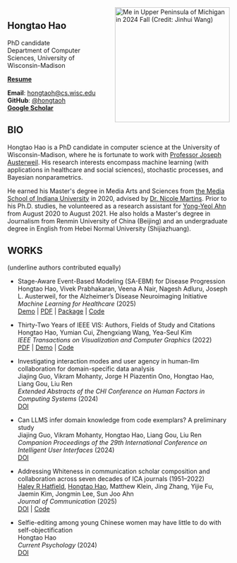 ---
---

<img src="/media/hongtao_up_2024.png" alt="Me in Upper Peninsula of Michigan in 2024 Fall (Credit: Jinhui Wang)" width="260" style="float: right; margin: 0 0 1em 1em;" />

## Hongtao Hao 

PhD candidate \
Department of Computer Sciences, University of Wisconsin-Madison

**[Resume](/files/hongtao_hao_resume.pdf)**

**Email**: hongtaoh@cs.wisc.edu\
**GitHub**: [@hongtaoh](https://github.com/hongtaoh)\
**[Google Scholar](https://scholar.google.com/citations?user=VO6EfSzAAG0C&hl=en&oi=sra)**


## BIO

Hongtao Hao is a PhD candidate in computer science at the University of Wisconsin-Madison, where he is fortunate to work with [Professor Joseph Austerweil](https://psych.wisc.edu/staff/austerweil-joe/). His research interests encompass machine learning (with applications in healthcare and social sciences), stochastic processes, and Bayesian nonparametrics.

He earned his Master's degree in Media Arts and Sciences from [the Media School of Indiana University](https://mediaschool.indiana.edu/index.html) in 2020, advised by [Dr. Nicole Martins](https://mediaschool.indiana.edu/people/profile.html?p=nicomart). Prior to his Ph.D. studies, he volunteered as a research assistant for [Yong-Yeol Ahn](http://yongyeol.com/) from August 2020 to August 2021. He also holds a Master's degree in Journalism from Renmin University of China (Beijing) and an undergraduate degree in English from Hebei Normal University (Shijiazhuang).

## WORKS

(underline authors contributed equally)

- Stage-Aware Event-Based Modeling (SA-EBM) for Disease Progression\
    Hongtao Hao, Vivek Prabhakaran, Veena A Nair, Nagesh Adluru, Joseph L. Austerweil, for the Alzheimer’s Disease Neuroimaging Initiative\
    *Machine Learning for Healthcare* (2025)\
    [Demo](https://saebm.hongtaoh.com/) | [PDF](https://saebm.hongtaoh.com/static/saebm.pdf) | [Package](https://pypi.org/project/pysaebm/) | [Code](https://github.com/hongtaoh/saebm)

- Thirty-Two Years of IEEE VIS: Authors, Fields of Study and Citations\
    Hongtao Hao, Yumian Cui, Zhengxiang Wang, Yea-Seul Kim\
    *IEEE Transactions on Visualization and Computer Graphics* (2022)\
    [PDF](https://pages.cs.wisc.edu/~yeaseulkim/assets/papers/2022_31_vis.pdf) | [Demo](https://32vis.hongtaoh.com/) | [Code](https://github.com/hongtaoh/32vis)


- Investigating interaction modes and user agency in human-llm collaboration for domain-specific data analysis\
    Jiajing Guo, Vikram Mohanty, Jorge H Piazentin Ono, Hongtao Hao, Liang Gou, Liu Ren\
    *Extended Abstracts of the CHI Conference on Human Factors in Computing Systems* (2024)\
    [DOI](https://dl.acm.org/doi/full/10.1145/3613905.3651042)

- Can LLMS infer domain knowledge from code exemplars? A preliminary study\
    Jiajing Guo, Vikram Mohanty, Hongtao Hao, Liang Gou, Liu Ren\
    *Companion Proceedings of the 29th International Conference on Intelligent User Interfaces* (2024)\
    [DOI](https://dl.acm.org/doi/abs/10.1145/3640544.3645228)

- Addressing Whiteness in communication scholar composition and collaboration across seven decades of ICA journals (1951–2022)\
    <u>Haley R Hatfield</u>, <u>Hongtao Hao</u>, Matthew Klein, Jing Zhang, Yijie Fu, Jaemin Kim, Jongmin Lee, Sun Joo Ahn\
    *Journal of Communication* (2025)\
    [DOI](https://academic.oup.com/joc/article/74/6/451/7687236) | [Code](https://github.com/hongtaoh/ICA_Journals)

- Selfie-editing among young Chinese women may have little to do with self-objectification\
    Hongtao Hao\
    *Current Psychology* (2024)\
    [DOI](https://link.springer.com/article/10.1007/s12144-023-04616-y)


<!-- {{<figure src="/media/me_cali_2023_summer.png" caption="Me in Seven Miles, CA in 2023 Summer (Credit goes to Zhan)" width="340">}}  -->

<!-- This is Hongtao Hao. I graduated with a Master's degree in Media Arts and Sciences from [the Media School of Indiana University](https://mediaschool.indiana.edu/index.html) in 2020, advised by [Dr. Nicole Martins](https://mediaschool.indiana.edu/people/profile.html?p=nicomart). From August 2020 to August 2021, I volunteered as a research assistant for [YY](http://yongyeol.com/). I earned my first Master's degree in Journalism from Renmin University of China, Beijing. I am now a fifth-year PhD student in Computer Sciences at the University of Wisconsin-Madison, fortunate to work with [Joseph Austerweil](https://psych.wisc.edu/staff/austerweil-joe/). -->

<!-- I worked with Professor [Yea-Seul Kim](https://pages.cs.wisc.edu/~yeaseulkim/) in the first year. I am now doing research with [Michael Gleicher](https://gleicher.sites.cs.wisc.edu/). -->
  
<!-- [Resume](/files/hongtao_hao_resume.pdf) -->

<!-- 这是郝鸿涛的个人主页。2016 年从河北师范大学英语翻译专业毕业后，我到中国人民大学读硕士（国际新闻班），随后在美国印第安纳大学媒体学院[读第二个硕士](/cn/2021/06/15/2y/)，于 2020 年 5 月毕业。毕业后的一年帮[安用烈老师](http://yongyeol.com/)做了一些[杂活](https://yyahn.com/covid19-dashboard/)。目前在威斯康星计算机学院读博。最骄傲的一件事是在 2015 年第一届"外研社杯”全国英语阅读大赛中[获奖](/cn/2020/01/06/fltrp-reading-contest/)。最难忘的一次经历是 [2017 年参加瑞士圣加仑论坛](/cn/2020/01/17/2017-st.gallen-memory/)。自律、喜静、极简。 -->


